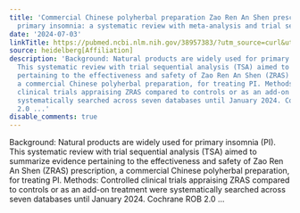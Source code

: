 ```yaml
---
title: 'Commercial Chinese polyherbal preparation Zao Ren An Shen prescription for
  primary insomnia: a systematic review with meta-analysis and trial sequential analysis'
date: '2024-07-03'
linkTitle: https://pubmed.ncbi.nlm.nih.gov/38957383/?utm_source=curl&utm_medium=rss&utm_campaign=pubmed-2&utm_content=1FakS-2QOkCT8HsMOQP1bCRQ4YzyumYOmxmF0moLsQ3dFB1E9V&fc=20220326224207&ff=20240703182124&v=2.18.0.post9+e462414
source: heidelberg[Affiliation]
description: 'Background: Natural products are widely used for primary insomnia (PI).
  This systematic review with trial sequential analysis (TSA) aimed to summarize evidence
  pertaining to the effectiveness and safety of Zao Ren An Shen (ZRAS) prescription,
  a commercial Chinese polyherbal preparation, for treating PI. Methods: Controlled
  clinical trials appraising ZRAS compared to controls or as an add-on treatment were
  systematically searched across seven databases until January 2024. Cochrane ROB
  2.0 ...'
disable_comments: true
---
```

Background: Natural products are widely used for primary insomnia (PI). This systematic review with trial sequential analysis (TSA) aimed to summarize evidence pertaining to the effectiveness and safety of Zao Ren An Shen (ZRAS) prescription, a commercial Chinese polyherbal preparation, for treating PI. Methods: Controlled clinical trials appraising ZRAS compared to controls or as an add-on treatment were systematically searched across seven databases until January 2024. Cochrane ROB 2.0 ...